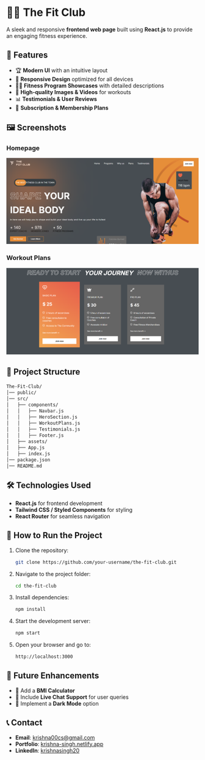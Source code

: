 # 🏋️‍♂️ The Fit Club

A sleek and responsive **frontend web page** built using **React.js** to provide an engaging fitness experience.

## 🚀 Features
- 🏆 **Modern UI** with an intuitive layout
- 🎨 **Responsive Design** optimized for all devices
- 🏋️‍♂️ **Fitness Program Showcases** with detailed descriptions
- 📸 **High-quality Images & Videos** for workouts
- 📊 **Testimonials & User Reviews**
- 📅 **Subscription & Membership Plans**

## 🖼️ Screenshots
### Homepage
![Homepage](src/assets/home.png)
### Workout Plans
![Workout Plans](src/assets/price.png)

## 📂 Project Structure
```
The-Fit-Club/
│── public/
│── src/
│   ├── components/
│   │   ├── Navbar.js
│   │   ├── HeroSection.js
│   │   ├── WorkoutPlans.js
│   │   ├── Testimonials.js
│   │   ├── Footer.js
│   ├── assets/
│   ├── App.js
│   ├── index.js
│── package.json
│── README.md
```

## 🛠️ Technologies Used
- **React.js** for frontend development
- **Tailwind CSS / Styled Components** for styling
- **React Router** for seamless navigation

## 📌 How to Run the Project
1. Clone the repository:
   ```sh
   git clone https://github.com/your-username/the-fit-club.git
   ```
2. Navigate to the project folder:
   ```sh
   cd the-fit-club
   ```
3. Install dependencies:
   ```sh
   npm install
   ```
4. Start the development server:
   ```sh
   npm start
   ```
5. Open your browser and go to:
   ```sh
   http://localhost:3000
   ```

## 🎯 Future Enhancements
- 📌 Add a **BMI Calculator**
- 📌 Include **Live Chat Support** for user queries
- 📌 Implement a **Dark Mode** option


## 📞 Contact
- **Email**: krishna00cs@gmail.com
- **Portfolio**: [krishna-singh.netlify.app](https://krishna-singh.netlify.app/)
- **LinkedIn**: [krishnasingh20](https://www.linkedin.com/in/krishnasingh20/)
